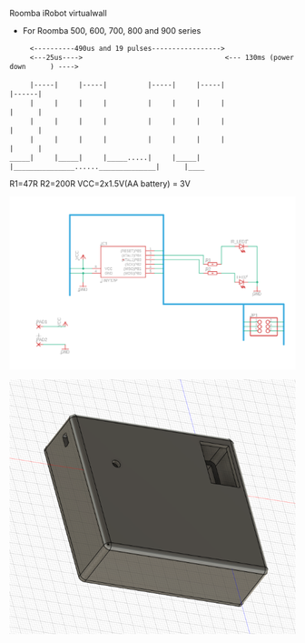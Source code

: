 Roomba iRobot virtualwall


 - For Roomba 500, 600, 700, 800 and 900 series


```
     <----------490us and 19 pulses----------------->
     <---25us---->                                   <--- 130ms (power down      ) ---->
     
     |-----|     |-----|          |-----|     |-----|                                   |------|
     |     |     |     |          |     |     |     |                                   |      |
     |     |     |     |          |     |     |     |                                   |      |
     |     |     |     |          |     |     |     |                                   |      |
_____|     |_____|     |_____.....|     |_____|     |_______________......______________|      |____
```

R1=47R
R2=200R
VCC=2x1.5V(AA battery) = 3V

![alt text](https://raw.githubusercontent.com/arttupii/RoombaVirtualWall/master/Pictures/schematic.PNG)



![alt text](https://raw.githubusercontent.com/arttupii/RoombaVirtualWall/master/Pictures/case.PNG)
